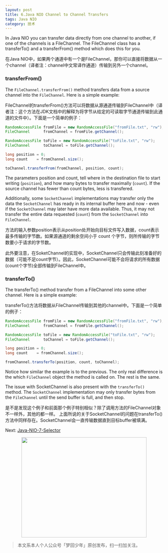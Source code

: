 ```yaml
---
layout: post
title: 6.Java NIO Channel to Channel Transfers
tags: Java NIO
category: 技术
---
```


In Java NIO you can transfer data directly from one channel to another, if one of the channels is a FileChannel. The FileChannel class has a transferTo() and a transferFrom() method which does this for you.

在Java NIO中，如果两个通道中有一个是FileChannel，那你可以直接将数据从一个channel（译者注：channel中文常译作通道）传输到另外一个channel。

### transferFrom()

The `FileChannel.transferFrom()` method transfers data from a source channel into the `FileChannel`. Here is a simple example:

FileChannel的transferFrom()方法可以将数据从源通道传输到FileChannel中（译者注：这个方法在JDK文档中的解释为将字节从给定的可读取字节通道传输到此通道的文件中）。下面是一个简单的例子：

```java
RandomAccessFile fromFile = new RandomAccessFile("fromFile.txt", "rw");
FileChannel      fromChannel = fromFile.getChannel();

RandomAccessFile toFile = new RandomAccessFile("toFile.txt", "rw");
FileChannel      toChannel = toFile.getChannel();

long position = 0;
long count    = fromChannel.size();

toChannel.transferFrom(fromChannel, position, count);
```

The parameters position and count, tell where in the destination file to start writing (`position`), and how many bytes to transfer maximally (`count`). If the source channel has fewer than count bytes, less is transfered.

Additionally, some `SocketChannel` implementations may transfer only the data the `SocketChannel` has ready in its internal buffer here and now - even if the `SocketChannel` may later have more data available. Thus, it may not transfer the entire data requested (`count`) from the `SocketChannel` into `FileChannel`.

方法的输入参数position表示从position处开始向目标文件写入数据，count表示最多传输的字节数。如果源通道的剩余空间小于 count 个字节，则所传输的字节数要小于请求的字节数。

此外要注意，在SoketChannel的实现中，SocketChannel只会传输此刻准备好的数据（可能不足count字节）。因此，SocketChannel可能不会将请求的所有数据(count个字节)全部传输到FileChannel中。

### transferTo()

The transferTo() method transfer from a FileChannel into some other channel. Here is a simple example:

transferTo()方法将数据从FileChannel传输到其他的channel中。下面是一个简单的例子：

```java
RandomAccessFile fromFile = new RandomAccessFile("fromFile.txt", "rw");
FileChannel      fromChannel = fromFile.getChannel();

RandomAccessFile toFile = new RandomAccessFile("toFile.txt", "rw");
FileChannel      toChannel = toFile.getChannel();

long position = 0;
long count    = fromChannel.size();

fromChannel.transferTo(position, count, toChannel);
```

Notice how similar the example is to the previous. The only real difference is the which `FileChannel` object the method is called on. The rest is the same.

The issue with SocketChannel is also present with the `transferTo()` method. The `SocketChannel` implementation may only transfer bytes from the `FileChannel` until the send buffer is full, and then stop.

是不是发现这个例子和前面那个例子特别相似？除了调用方法的FileChannel对象不一样外，其他的都一样。
上面所说的关于SocketChannel的问题在transferTo()方法中同样存在。SocketChannel会一直传输数据直到目标buffer被填满。

Next: [Java-NIO-7-Selector](http://rannn.cc/2016/06/09/java-nio-7-selector.html)

<div align="center">
<img src="http://7xlkoc.com1.z0.glb.clouddn.com/qrcodenew.jpg" width="400" height="320" />
</div>

> 本文系本人个人公众号「梦回少年」原创发布，扫一扫加关注。